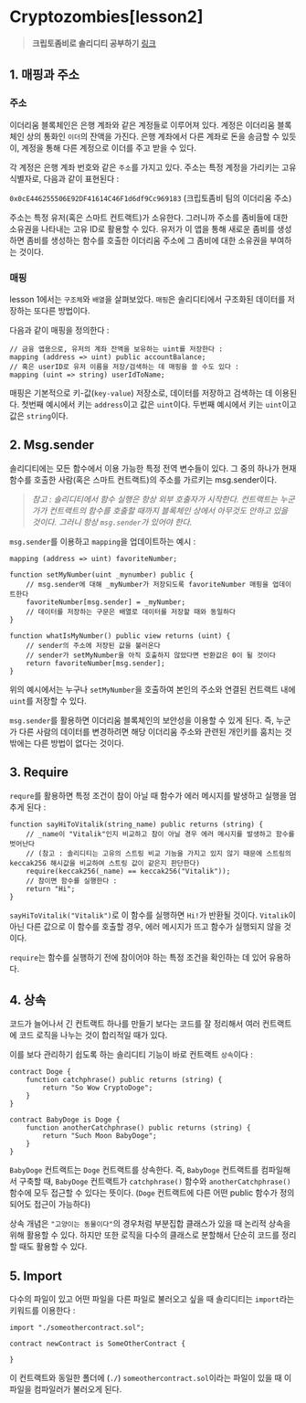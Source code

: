# **Cryptozombies[lesson2]**

> **크립토좀비로 솔리디티 공부하기** [링크](https://cryptozombies.io)

## **1. 매핑과 주소**

### **주소**

이더리움 블록체인은 은행 계좌와 같은 계정들로 이루어져 있다. 계정은 이더리움 블록체인 상의 통화인 `이더`의 잔액을 가진다. 은행 계좌에서 다른 계좌로 돈을 송금할 수 있듯이, 계정을 통해 다른 계정으로 이더를 주고 받을 수 있다.

각 계정은 은행 계좌 번호와 같은 `주소`를 가지고 있다. 주소는 특정 계정을 가리키는 고유 식별자로, 다음과 같이 표현된다 :

`0x0cE446255506E92DF41614C46F1d6df9Cc969183`
(크립토좀비 팀의 이더리움 주소)

주소는 특정 유저(혹은 스마트 컨트랙트)가 소유한다. 그러니까 주소를 좀비들에 대한 소유권을 나타내는 고유 ID로 활용할 수 있다. 유저가 이 앱을 통해 새로운 좀비를 생성하면 좀비를 생성하는 함수를 호출한 이더리움 주소에 그 좀비에 대한 소유권을 부여하는 것이다.

### **매핑**

lesson 1에서는 `구조체`와 `배열`을 살펴보았다. `매핑`은 솔리디티에서 구조화된 데이터를 저장하는 또다른 방법이다.

다음과 같이 매핑을 정의한다 :

```sol
// 금융 앱용으로, 유저의 계좌 잔액을 보유하는 uint를 저장한다 :
mapping (address => uint) public accountBalance;
// 혹은 userID로 유저 이름을 저장/검색하는 데 매핑을 쓸 수도 있다 :
mapping (uint => string) userIdToName;
```

매핑은 기본적으로 키-값(`key-value`) 저장소로, 데이터를 저장하고 검색하는 데 이용된다. 첫번째 예시에서 키는 `address`이고 값은 `uint`이다. 두번째 예시에서 키는 `uint`이고 값은 `string`이다.

## **2. Msg.sender**

솔리디티에는 모든 함수에서 이용 가능한 특정 전역 변수들이 있다. 그 중의 하나가 현재 함수를 호출한 사람(혹은 스마트 컨트랙트)의 주소를 가르키는 msg.sender이다.

> *참고 : 솔리디티에서 함수 실행은 항상 외부 호출자가 시작한다. 컨트랙트는 누군가가 컨트랙트의 함수를 호출할 때까지 블록체인 상에서 아무것도 안하고 있을 것이다. 그러니 항상 `msg.sender`가 있어야 한다.*

`msg.sender`를 이용하고 `mapping`을 업데이트하는 예시 :

```sol
mapping (address => uint) favoriteNumber;

function setMyNumber(uint _mynumber) public {
    // msg.sender에 대해 _myNumber가 저장되도록 favoriteNumber 매핑을 업데이트한다
    favoriteNumber[msg.sender] = _myNumber;
    // 데이터를 저장하는 구문은 배열로 데이터를 저장할 때와 동일하다
}

function whatIsMyNumber() public view returns (uint) {
    // sender의 주소에 저장된 값을 불러온다
    // sender가 setMyNumber을 아직 호출하지 않았다면 반환값은 0이 될 것이다
    return favoriteNumber[msg.sender];
}
```

위의 예시에서는 누구나 `setMyNumber`을 호출하여 본인의 주소와 연결된 컨트랙트 내에 `uint`를 저장할 수 있다.

`msg.sender`를 활용하면 이더리움 블록체인의 보안성을 이용할 수 있게 된다. 즉, 누군가 다른 사람의 데이터를 변경하려면 해당 이더리움 주소와 관련된 개인키를 훔치는 것 밖에는 다른 방법이 없다는 것이다.

## **3. Require**

`requre`를 활용하면 특정 조건이 참이 아닐 때 함수가 에러 메시지를 발생하고 실행을 멈추게 된다 :

```sol
function sayHiToVitalik(string_name) public returns (string) {
    // _name이 "Vitalik"인지 비교하고 참이 아닐 경우 에러 메시지를 발생하고 함수를 벗어난다
    // (참고 : 솔리디티는 고유의 스트링 비교 기능을 가지고 있지 않기 때문에 스트링의 keccak256 해시값을 비교하여 스트링 값이 같은지 판단한다)
    require(keccak256(_name) == keccak256("Vitalik"));
    // 참이면 함수를 실행한다 :
    return "Hi";
}
```

`sayHiToVitalik("Vitalik")`로 이 함수를 실행하면 `Hi!`가 반환될 것이다. `Vitalik`이 아닌 다른 값으로 이 함수를 호출할 경우, 에러 메시지가 뜨고 함수가 실행되지 않을 것이다.

`require`는 함수를 실행하기 전에 참이어야 하는 특정 조건을 확인하는 데 있어 유용하다.

## 4. 상속

코드가 늘어나서 긴 컨트랙트 하나를 만들기 보다는 코드를 잘 정리해서 여러 컨트랙트에 코드 로직을 나누는 것이 합리적일 때가 있다.

이를 보다 관리하기 쉽도록 하는 솔리디티 기능이 바로 컨트랙트 `상속`이다 :

```sol
contract Doge {
    function catchphrase() public returns (string) {
        return "So Wow CryptoDoge";
    }
}

contract BabyDoge is Doge {
    function anotherCatchphrase() public returns (string) {
        return "Such Moon BabyDoge";
    }
}
```

`BabyDoge` 컨트랙트는 `Doge` 컨트랙트를 상속한다. 즉, `BabyDoge` 컨트랙트를 컴파일해서 구축할 때, `BabyDoge` 컨트랙트가 `catchphrase()` 함수와 `anotherCatchphrase()` 함수에 모두 접근할 수 있다는 뜻이다. 
(`Doge` 컨트랙트에 다른 어떤 public 함수가 정의되어도 접근이 가능하다)

상속 개념은 `"고양이는 동물이다"`의 경우처럼 부분집합 클래스가 있을 때 논리적 상속을 위해 활용할 수 있다. 하지만 또한 로직을 다수의 클래스로 분할해서 단순히 코드를 정리할 때도 활용할 수 있다.

## 5. Import

다수의 파일이 있고 어떤 파일을 다른 파일로 불러오고 싶을 때 솔리디티는 `import`라는 키워드를 이용한다 :

```sol
import "./someothercontract.sol";

contract newContract is SomeOtherContract {

}
```

이 컨트랙트와 동일한 폴더에 (`./`) `someothercontract.sol`이라는 파일이 있을 때 이 파일을 컴파일러가 불러오게 된다.